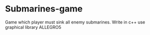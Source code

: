 # Submarines-game
Game which player must sink all enemy submarines. 
Write in c++ use graphical library ALLEGRO5
